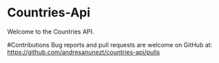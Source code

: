 # Countries-Api
Welcome to the Countries API. 




#Contributions
Bug reports and pull requests are welcome on GitHub at:
https://github.com/andresanunezt/countries-api/pulls
